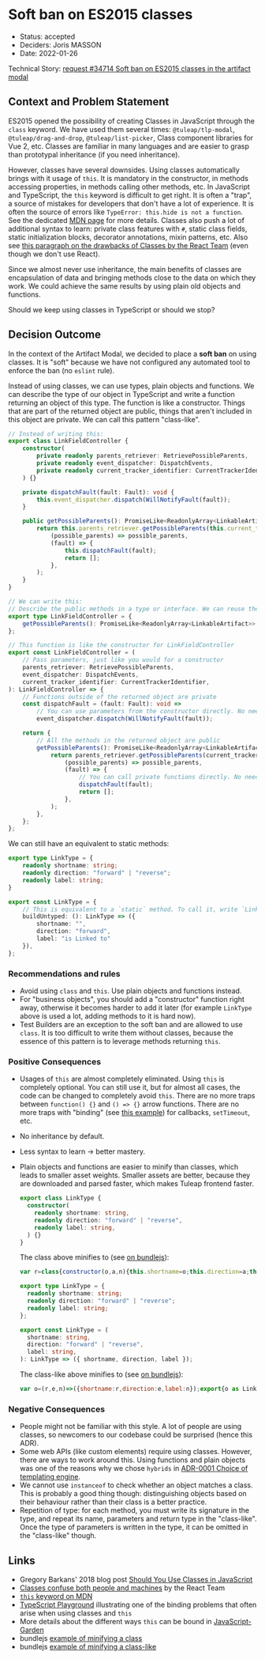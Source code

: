 # Soft ban on ES2015 classes

* Status: accepted
* Deciders: Joris MASSON
* Date: 2022-01-26

Technical Story: [request #34714 Soft ban on ES2015 classes in the artifact modal][0]

## Context and Problem Statement

ES2015 opened the possibility of creating Classes in JavaScript through the `class` keyword. We have used them several times: `@tuleap/tlp-modal`, `@tuleap/drag-and-drop`, `@tuleap/list-picker`, Class component libraries for Vue 2, etc. Classes are familiar in many languages and are easier to grasp than prototypal inheritance (if you need inheritance).

However, classes have several downsides. Using classes automatically brings with it usage of `this`. It is mandatory in the constructor, in methods accessing properties, in methods calling other methods, etc. In JavaScript and TypeScript, the `this` keyword is difficult to get right. It is often a "trap", a source of mistakes for developers that don't have a lot of experience. It is often the source of errors like `TypeError: this.hide is not a function`. See the dedicated [MDN page][4] for more details. Classes also push a lot of additional syntax to learn: private class features with `#`, static class fields, static initialization blocks, decorator annotations, mixin patterns, etc. Also see [this paragraph on the drawbacks of Classes by the React Team][5] (even though we don't use React).

Since we almost never use inheritance, the main benefits of classes are encapsulation of data and bringing methods close to the data on which they work. We could achieve the same results by using plain old objects and functions.

Should we keep using classes in TypeScript or should we stop?

## Decision Outcome

In the context of the Artifact Modal, we decided to place a **soft ban** on using classes. It is "soft" because we have not configured any automated tool to enforce the ban (no `eslint` rule).

Instead of using classes, we can use types, plain objects and functions. We can describe the type of our object in TypeScript and write a function returning an object of this type. The function is like a constructor. Things that are part of the returned object are public, things that aren't included in this object are private. We can call this pattern "class-like".

```typescript
// Instead of writing this:
export class LinkFieldController {
    constructor(
        private readonly parents_retriever: RetrievePossibleParents,
        private readonly event_dispatcher: DispatchEvents,
        private readonly current_tracker_identifier: CurrentTrackerIdentifier,
    ) {}

    private dispatchFault(fault: Fault): void {
        this.event_dispatcher.dispatch(WillNotifyFault(fault));
    }

    public getPossibleParents(): PromiseLike<ReadonlyArray<LinkableArtifact>> {
        return this.parents_retriever.getPossibleParents(this.current_tracker_identifier).match(
            (possible_parents) => possible_parents,
            (fault) => {
                this.dispatchFault(fault);
                return [];
            },
        );
    }
}
````

```typescript
// We can write this:
// Describe the public methods in a type or interface. We can reuse the same name as the function below.
export type LinkFieldController = {
    getPossibleParents(): PromiseLike<ReadonlyArray<LinkableArtifact>>;
};

// This function is like the constructor for LinkFieldController
export const LinkFieldController = (
    // Pass parameters, just like you would for a constructor
    parents_retriever: RetrievePossibleParents,
    event_dispatcher: DispatchEvents,
    current_tracker_identifier: CurrentTrackerIdentifier,
): LinkFieldController => {
    // Functions outside of the returned object are private
    const dispatchFault = (fault: Fault): void =>
        // You can use parameters from the constructor directly. No need for `this`
        event_dispatcher.dispatch(WillNotifyFault(fault));

    return {
        // All the methods in the returned object are public
        getPossibleParents(): PromiseLike<ReadonlyArray<LinkableArtifact>> {
            return parents_retriever.getPossibleParents(current_tracker_identifier).match(
                (possible_parents) => possible_parents,
                (fault) => {
                    // You can call private functions directly. No need for `this`
                    dispatchFault(fault);
                    return [];
                },
            );
        },
    };
};
```

We can still have an equivalent to static methods:

```typescript
export type LinkType = {
    readonly shortname: string;
    readonly direction: "forward" | "reverse";
    readonly label: string;
}

export const LinkType = {
    // This is equivalent to a `static` method. To call it, write `LinkType.buildUntyped()`
    buildUntyped: (): LinkType => ({
        shortname: "",
        direction: "forward",
        label: "is Linked to"
    }),
};
```

### Recommendations and rules

* Avoid using `class` and `this`. Use plain objects and functions instead.
* For "business objects", you should add a "constructor" function right away, otherwise it becomes harder to add it later (for example `LinkType` above is used a lot, adding methods to it is hard now).
* Test Builders are an exception to the soft ban and are allowed to use `class`. It is too difficult to write them without classes, because the essence of this pattern is to leverage methods returning `this`.

### Positive Consequences

* Usages of `this` are almost completely eliminated. Using `this` is completely optional. You can still use it, but for almost all cases, the code can be changed to completely avoid `this`. There are no more traps between `function() {}` and `() => {}` arrow functions. There are no more traps with "binding" (see [this example][6]) for callbacks, `setTimeout`, etc.
* No inheritance by default.
* Less syntax to learn → better mastery.
* Plain objects and functions are easier to minify than classes, which leads to smaller asset weights. Smaller assets are better, because they are downloaded and parsed faster, which makes Tuleap frontend faster.

    ```typescript
    export class LinkType {
      constructor(
        readonly shortname: string,
        readonly direction: "forward" | "reverse",
        readonly label: string,
      ) {}
    }
    ```

    The class above minifies to (see [on bundlejs][7]):

    ```javascript
    var r=class{constructor(o,a,n){this.shortname=o;this.direction=a;this.label=n}};export{r as LinkType};
    ```

    ```typescript
    export type LinkType = {
      readonly shortname: string;
      readonly direction: "forward" | "reverse";
      readonly label: string;
    };

    export const LinkType = (
      shortname: string,
      direction: "forward" | "reverse",
      label: string,
    ): LinkType => ({ shortname, direction, label });
    ```

    The class-like above minifies to (see [on bundlejs][8]):

    ```javascript
    var o=(r,e,n)=>({shortname:r,direction:e,label:n});export{o as LinkType};
    ```

### Negative Consequences

* People might not be familiar with this style. A lot of people are using classes, so newcomers to our codebase could be surprised (hence this ADR).
* Some web APIs (like custom elements) require using classes. However, there are ways to work around this. Using functions and plain objects was one of the reasons why we chose `hybrids` in [ADR-0001 Choice of templating engine][2].
* We cannot use `instanceof` to check whether an object matches a class. This is probably a good thing though: distinguishing objects based on their behaviour rather than their class is a better practice.
* Repetition of type: for each method, you must write its signature in the type, and repeat its name, parameters and return type in the "class-like". Once the type of parameters is written in the type, it can be omitted in the "class-like" though.

## Links

* Gregory Barkans' 2018 blog post [Should You Use Classes in JavaScript][1]
* [Classes confuse both people and machines][5] by the React Team
* [`this` keyword on MDN][4]
* [TypeScript Playground][6] illustrating one of the binding problems that often arise when using classes and `this`
* More details about the different ways `this` can be bound in [JavaScript-Garden][9]
* bundlejs [example of minifying a class][7]
* bundlejs [example of minifying a class-like][8]

[0]: https://tuleap.net/plugins/tracker/?aid=34714
[1]: https://medium.com/@vapurrmaid/should-you-use-classes-in-javascript-82f3b3df6195
[2]: <./0001-choice-of-templating-engine.md>
[4]: https://developer.mozilla.org/en-US/docs/Web/JavaScript/Reference/Operators/this
[5]: https://legacy.reactjs.org/docs/hooks-intro.html#classes-confuse-both-people-and-machines
[6]: https://www.typescriptlang.org/play?#code/MYGwhgzhAEBKCmBzAruATgYXFaBvAUNEdALbwAuAFgPYAmAFAJR6HFtUCWEAdAA5ocAbmHLwAshRoNGAblZEAvvnnR+QkfFUDhoiVTpMWbNsGoA7CNRDxuIaonoAiACLVolsu-LIAZj8eyKkpK+KYW5NCgkBAA+hzhYGbAmgC80GbwAO5wSKhgmNgQTHKh5hAR1ABGAFbQaQRs-NS8AFyRhXEJSTZk+rQANPgKcgD0I9AAKpRc0JkcICDQVGjU2YnQ8GgraNCOnDxqOuKSdNAzZtQRYNA+yEnkHOaO-dCV8MBgyBCae9MQjmcYBcIpVqHdaEs3FVqvhoXwVrxisowuVoFhogAZDgAa1S0EMKQAfEZiCiIocNHopHV8cwiSTjJEylYbHYHC43B5NOVfP5AmwQmw0BRkGgzAzjL0pG0CcSGozjBTdCdpHIFdAlAKhsiyhEolAQDj4J1yolkjT0VAsbikaVwtBLpRNjFoTT5UQmq12tFDbiTeQzT0VYNhvgxpM-rNqGhsTBeJsfO9yCAAJ6zeALWFUZ1wz3FIA
[7]: https://bundlejs.com/?text=%22export+class+LinkType+%7B%5Cn++constructor%28%5Cn++++readonly+shortname%3A+string%2C%5Cn++++readonly+direction%3A+%5C%22forward%5C%22+%7C+%5C%22reverse%5C%22%2C%5Cn++++readonly+label%3A+string%2C%5Cn++%29+%7B%7D%5Cn%7D%22
[8]: https://bundlejs.com/?share=KYDwDg9gTgLgBDAnmYcAyBLAdgawCrKoC8cA3gFBxxTACGAJhFgDaJwDOAFtDFrQLbAAXBxhRsAcwDclanUYs29DDQDGMDExEAiAGbQA7rSj1tcAD5xtNAG7Ao7YNplUaDJqzjNaAI2DMRdjFJGQBfGXJQSFg4VSYg9Gx8QjgSAApZLh4%2BQUDgrAkAGlllNQ0tK30oIxMzS2tgOwcnYqpvPwDRcQLigEoRTFwCFFSAPjg00g5uWBzgQrhS4HVNLAX2-zhQ3qkgA
[9]: https://shamansir.github.io/JavaScript-Garden/#function.this
